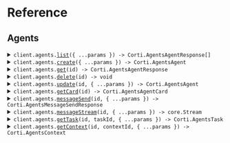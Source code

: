 # Reference

## Agents

<details><summary><code>client.agents.<a href="/src/api/resources/agents/client/Client.ts">list</a>({ ...params }) -> Corti.AgentsAgentResponse[]</code></summary>
<dl>
<dd>

#### 📝 Description

<dl>
<dd>

<dl>
<dd>

This endpoint retrieves a list of all agents that can be called by the Corti Agent Framework.

</dd>
</dl>
</dd>
</dl>

#### 🔌 Usage

<dl>
<dd>

<dl>
<dd>

```typescript
await client.agents.list();
```

</dd>
</dl>
</dd>
</dl>

#### ⚙️ Parameters

<dl>
<dd>

<dl>
<dd>

**request:** `Corti.AgentsListRequest`

</dd>
</dl>

<dl>
<dd>

**requestOptions:** `Agents.RequestOptions`

</dd>
</dl>
</dd>
</dl>

</dd>
</dl>
</details>

<details><summary><code>client.agents.<a href="/src/api/resources/agents/client/Client.ts">create</a>({ ...params }) -> Corti.AgentsAgent</code></summary>
<dl>
<dd>

#### 📝 Description

<dl>
<dd>

<dl>
<dd>

This endpoint allows the creation of a new agent that can be utilized in the `POST /threads` endpoint.

</dd>
</dl>
</dd>
</dl>

#### 🔌 Usage

<dl>
<dd>

<dl>
<dd>

```typescript
await client.agents.create({
    name: "name",
    description: "description",
});
```

</dd>
</dl>
</dd>
</dl>

#### ⚙️ Parameters

<dl>
<dd>

<dl>
<dd>

**request:** `Corti.AgentsCreateAgent`

</dd>
</dl>

<dl>
<dd>

**requestOptions:** `Agents.RequestOptions`

</dd>
</dl>
</dd>
</dl>

</dd>
</dl>
</details>

<details><summary><code>client.agents.<a href="/src/api/resources/agents/client/Client.ts">get</a>(id) -> Corti.AgentsAgentResponse</code></summary>
<dl>
<dd>

#### 📝 Description

<dl>
<dd>

<dl>
<dd>

This endpoint retrieves an agent by its identifier. The agent contains information about its capabilities and the experts it can call.

</dd>
</dl>
</dd>
</dl>

#### 🔌 Usage

<dl>
<dd>

<dl>
<dd>

```typescript
await client.agents.get("id");
```

</dd>
</dl>
</dd>
</dl>

#### ⚙️ Parameters

<dl>
<dd>

<dl>
<dd>

**id:** `string` — The identifier of the agent to retrieve.

</dd>
</dl>

<dl>
<dd>

**requestOptions:** `Agents.RequestOptions`

</dd>
</dl>
</dd>
</dl>

</dd>
</dl>
</details>

<details><summary><code>client.agents.<a href="/src/api/resources/agents/client/Client.ts">delete</a>(id) -> void</code></summary>
<dl>
<dd>

#### 📝 Description

<dl>
<dd>

<dl>
<dd>

This endpoint deletes an agent by its identifier. Once deleted, the agent can no longer be used in threads.

</dd>
</dl>
</dd>
</dl>

#### 🔌 Usage

<dl>
<dd>

<dl>
<dd>

```typescript
await client.agents.delete("id");
```

</dd>
</dl>
</dd>
</dl>

#### ⚙️ Parameters

<dl>
<dd>

<dl>
<dd>

**id:** `string` — The identifier of the agent to delete.

</dd>
</dl>

<dl>
<dd>

**requestOptions:** `Agents.RequestOptions`

</dd>
</dl>
</dd>
</dl>

</dd>
</dl>
</details>

<details><summary><code>client.agents.<a href="/src/api/resources/agents/client/Client.ts">update</a>(id, { ...params }) -> Corti.AgentsAgent</code></summary>
<dl>
<dd>

#### 📝 Description

<dl>
<dd>

<dl>
<dd>

This endpoint updates an existing agent. Only the fields provided in the request body will be updated; other fields will remain unchanged.

</dd>
</dl>
</dd>
</dl>

#### 🔌 Usage

<dl>
<dd>

<dl>
<dd>

```typescript
await client.agents.update("id", {
    id: "id",
    name: "name",
    description: "description",
});
```

</dd>
</dl>
</dd>
</dl>

#### ⚙️ Parameters

<dl>
<dd>

<dl>
<dd>

**id:** `string` — The identifier of the agent to update.

</dd>
</dl>

<dl>
<dd>

**request:** `Corti.AgentsAgent`

</dd>
</dl>

<dl>
<dd>

**requestOptions:** `Agents.RequestOptions`

</dd>
</dl>
</dd>
</dl>

</dd>
</dl>
</details>

<details><summary><code>client.agents.<a href="/src/api/resources/agents/client/Client.ts">getCard</a>(id) -> Corti.AgentsAgentCard</code></summary>
<dl>
<dd>

#### 📝 Description

<dl>
<dd>

<dl>
<dd>

This endpoint retrieves the agent card in JSON format, which provides metadata about the agent, including its name, description, and the experts it can call.

</dd>
</dl>
</dd>
</dl>

#### 🔌 Usage

<dl>
<dd>

<dl>
<dd>

```typescript
await client.agents.getCard("id");
```

</dd>
</dl>
</dd>
</dl>

#### ⚙️ Parameters

<dl>
<dd>

<dl>
<dd>

**id:** `string` — The identifier of the agent to retrieve the agent card for.

</dd>
</dl>

<dl>
<dd>

**requestOptions:** `Agents.RequestOptions`

</dd>
</dl>
</dd>
</dl>

</dd>
</dl>
</details>

<details><summary><code>client.agents.<a href="/src/api/resources/agents/client/Client.ts">messageSend</a>(id, { ...params }) -> Corti.AgentsMessageSendResponse</code></summary>
<dl>
<dd>

#### 📝 Description

<dl>
<dd>

<dl>
<dd>

This endpoint sends a message to the specified agent to start or continue a task. The agent processes the message and returns a response. If the message contains a task ID that matches an ongoing task, the agent will continue that task; otherwise, it will start a new task.

</dd>
</dl>
</dd>
</dl>

#### 🔌 Usage

<dl>
<dd>

<dl>
<dd>

```typescript
await client.agents.messageSend("id", {
    message: {
        role: "user",
        parts: [
            {
                kind: "text",
                text: "text",
            },
        ],
        messageId: "messageId",
    },
});
```

</dd>
</dl>
</dd>
</dl>

#### ⚙️ Parameters

<dl>
<dd>

<dl>
<dd>

**id:** `string` — The identifier of the agent to send the message to.

</dd>
</dl>

<dl>
<dd>

**request:** `Corti.AgentsMessageSendParams`

</dd>
</dl>

<dl>
<dd>

**requestOptions:** `Agents.RequestOptions`

</dd>
</dl>
</dd>
</dl>

</dd>
</dl>
</details>

<details><summary><code>client.agents.<a href="/src/api/resources/agents/client/Client.ts">messageStream</a>(id, { ...params }) -> core.Stream<Corti.AgentsMessageStreamResponse></code></summary>
<dl>
<dd>

#### 📝 Description

<dl>
<dd>

<dl>
<dd>

Sends a message to the specified agent and streams the response as it is generated. This method requires the server to have support for streaming.

</dd>
</dl>
</dd>
</dl>

#### 🔌 Usage

<dl>
<dd>

<dl>
<dd>

```typescript
const response = await client.agents.messageStream("id", {
    message: {
        role: "user",
        parts: [
            {
                kind: "text",
                text: "text",
            },
        ],
        messageId: "messageId",
    },
});
for await (const item of response) {
    console.log(item);
}
```

</dd>
</dl>
</dd>
</dl>

#### ⚙️ Parameters

<dl>
<dd>

<dl>
<dd>

**id:** `string` — The identifier of the agent to send the message to.

</dd>
</dl>

<dl>
<dd>

**request:** `Corti.AgentsMessageSendParams`

</dd>
</dl>

<dl>
<dd>

**requestOptions:** `Agents.RequestOptions`

</dd>
</dl>
</dd>
</dl>

</dd>
</dl>
</details>

<details><summary><code>client.agents.<a href="/src/api/resources/agents/client/Client.ts">getTask</a>(id, taskId, { ...params }) -> Corti.AgentsTask</code></summary>
<dl>
<dd>

#### 📝 Description

<dl>
<dd>

<dl>
<dd>

This endpoint retrieves the status and details of a specific task associated with the given agent. It provides information about the task's current state, history, and any artifacts produced during its execution.

</dd>
</dl>
</dd>
</dl>

#### 🔌 Usage

<dl>
<dd>

<dl>
<dd>

```typescript
await client.agents.getTask("id", "taskId");
```

</dd>
</dl>
</dd>
</dl>

#### ⚙️ Parameters

<dl>
<dd>

<dl>
<dd>

**id:** `string` — The identifier of the agent associated with the task.

</dd>
</dl>

<dl>
<dd>

**taskId:** `string` — The identifier of the task to retrieve.

</dd>
</dl>

<dl>
<dd>

**request:** `Corti.AgentsGetTaskRequest`

</dd>
</dl>

<dl>
<dd>

**requestOptions:** `Agents.RequestOptions`

</dd>
</dl>
</dd>
</dl>

</dd>
</dl>
</details>

<details><summary><code>client.agents.<a href="/src/api/resources/agents/client/Client.ts">getContext</a>(id, contextId, { ...params }) -> Corti.AgentsContext</code></summary>
<dl>
<dd>

#### 📝 Description

<dl>
<dd>

<dl>
<dd>

This endpoint retrieves all tasks and top-level messages associated with a specific context for the given agent.

</dd>
</dl>
</dd>
</dl>

#### 🔌 Usage

<dl>
<dd>

<dl>
<dd>

```typescript
await client.agents.getContext("id", "contextId");
```

</dd>
</dl>
</dd>
</dl>

#### ⚙️ Parameters

<dl>
<dd>

<dl>
<dd>

**id:** `string` — The identifier of the agent associated with the context.

</dd>
</dl>

<dl>
<dd>

**contextId:** `string` — The identifier of the context (thread) to retrieve tasks for.

</dd>
</dl>

<dl>
<dd>

**request:** `Corti.AgentsGetContextRequest`

</dd>
</dl>

<dl>
<dd>

**requestOptions:** `Agents.RequestOptions`

</dd>
</dl>
</dd>
</dl>

</dd>
</dl>
</details>
